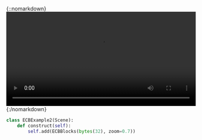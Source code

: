 
{::nomarkdown}
<video controls allowfullscreen width=100%> <source src="renders/ECBExample2_ManimCE_v0.18.1.png" type="video/mp4"> </video>
{:/nomarkdown}

```python
class ECBExample2(Scene):
    def construct(self):
        self.add(ECBBlocks(bytes(32), zoom=0.7))
```
